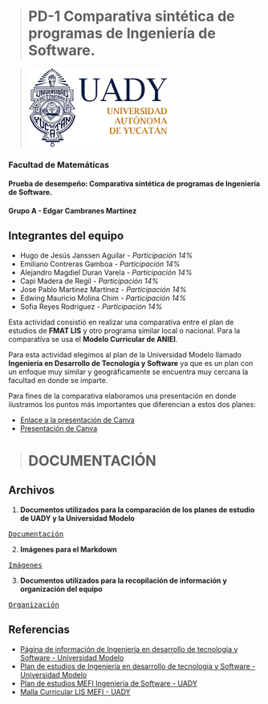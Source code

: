> # PD-1 Comparativa sintética de programas de Ingeniería de Software.

>![UADY Logo][image]

[image]: https://github.com/hjanssena/FIS-Proyecto/blob/0b0067bacdbe7f54244c1e2611e645f6cf21424a/Images/Logo_UADY.png

### Facultad de Matemáticas
#### Prueba de desempeño: Comparativa sintética de programas de Ingeniería de Software.
#### Grupo A - Edgar Cambranes Martínez

## Integrantes del equipo
 - Hugo de Jesús Janssen Aguilar - *Participación 14%*
 - Emiliano Contreras Gamboa - *Participación 14%*
 - Alejandro Magdiel Duran Varela - *Participación 14%*
 - Capi Madera de Regil - *Participación 14%*
 - Jose Pablo Martinez Martinez - *Participación 14%*
 - Edwing Mauricio Molina Chim - *Participación 14%*
 - Sofia Reyes Rodriguez - *Participación 14%*
 
Esta actividad consistió en realizar una comparativa entre el plan de estudios de **FMAT LIS** y otro programa similar local o nacional. Para la comparativa se usa el **Modelo Curricular de ANIEI**.

Para esta actividad elegimos al plan de la Universidad Modelo llamado **Ingeniería en Desarrollo de Tecnología y Software** ya que es un plan con un enfoque muy similar y geográficamente se encuentra muy cercana la facultad en donde se imparte.

Para fines de la comparativa elaboramos una presentación en donde ilustramos los puntos más importantes que diferencian a estos dos planes: 

- [Enlace a la presentación de Canva](https://www.canva.com/design/DAFuqeCqIbc/kndRMe1EHnI-UIO6nEt8dQ/edit?utm_content=DAFuqeCqIbc&utm_campaign=designshare&utm_medium=link2&utm_source=sharebutton)
- [Presentación de Canva](https://github.com/hjanssena/FIS-Proyecto/blob/PD-1/Documentaci%C3%B3n/PD-1%20LIS%20%5BUADY%5D%20VS%20IDTS%20%5BModelo%5D.pptx)
># DOCUMENTACIÓN
## Archivos 
1. **Documentos utilizados para la comparación de los planes de estudio de UADY y la Universidad Modelo**

<kbd>[Documentación](https://github.com/hjanssena/FIS-Proyecto/tree/0b0067bacdbe7f54244c1e2611e645f6cf21424a/Documentaci%C3%B3n)</kbd>

2. **Imágenes para el Markdown**

<kbd>[Imágenes](https://github.com/hjanssena/FIS-Proyecto/tree/0b0067bacdbe7f54244c1e2611e645f6cf21424a/Images)</kbd>

3. **Documentos utilizados para la recopilación de información y organización del equipo**


<kbd>[Organización](https://github.com/hjanssena/FIS-Proyecto/tree/0b0067bacdbe7f54244c1e2611e645f6cf21424a/Organizaci%C3%B3n)</kbd>

## Referencias
- [Página de información de Ingeniería en desarrollo de tecnología y Software - Universidad Modelo](No%20title.%20%28s/f%29.%20Edu.mx.%20Recuperado%20el%2017%20de%20septiembre%20de%202023,%20de%20https://www.unimodelo.edu.mx/merida/licenciaturas/ingenieria-desarrollo-tecnologia-software-merida)
- [Plan de estudios de Ingeniería en desarrollo de tecnología y Software - Universidad Modelo](https://drive.google.com/file/d/1ozm2bHykRS3EXDm9OI575Q0Fit62p_UH/view)
- [Plan de estudios MEFI Ingeniería de Software - UADY](https://www.matematicas.uady.mx/files/documents/programas/lis/LIS_Aprobado_12-ago-2016.pdf)
- [Malla Curricular LIS MEFI - UADY](https://www.matematicas.uady.mx/files/documents/programas/lis/Malla-CurricularLIS-MEFI.pdf)
<!--stackedit_data:
eyJoaXN0b3J5IjpbMzg4NDMxODg1XX0=
-->
